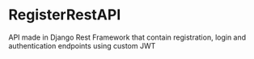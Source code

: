 # RegisterRestAPI

API made in Django Rest Framework that contain registration, login and authentication endpoints using custom JWT
